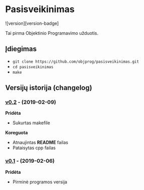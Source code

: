 # Pasisveikinimas

![version][version-badge]

Tai pirma Objektinio Programavimo užduotis.

## Įdiegimas
- `git clone https://github.com/objprog/pasisveikinimas.git`
- `cd pasisveikinimas`
- `make`

## Versijų istorija (changelog)

### [v0.2](https://github.com/objprog/pasisveikinimas/releases/tag/v1.0) - (2019-02-09)

**Pridėta**

- Sukurtas makefile

**Koreguota**

- Atnaujintas **README** failas
- Pataisytas cpp failas

### [v0.1](https://github.com/objprog/pasisveikinimas/releases/tag/v1.0) - (2019-02-06)

**Pridėta**

- Pirminė programos versija